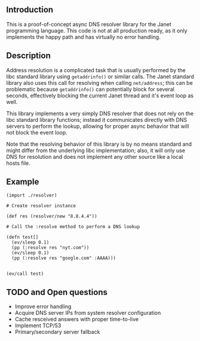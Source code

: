 
## Introduction

This is a proof-of-concept async DNS resolver library for the Janet programming
language. This code is not at all production ready, as it only implements the
happy path and has virtually no error handling.

## Description

Address resolution is a complicated task that is usually performed by the libc
standard library using `getaddrinfo()` or similar calls. The Janet standard
library also uses this call for resolving when calling `net/address`; this can
be problematic because `getaddrinfo()` can potentially block for several
seconds, effectively blocking the current Janet thread and it's event loop as
well.

This library implements a very simply DNS resolver that does not rely on the
libc standard library functions; instead it communicates directly with DNS
servers to perform the lookup, allowing for proper async behavior that will not
block the event loop.

Note that the resolving behavior of this library is by no means standard and
might differ from the underlying libc implementation; also, it will only use
DNS for resolution and does not implement any other source like a local hosts
file.


## Example

```janet
(import ./resolver)

# Create resolver instance

(def res (resolver/new "8.8.4.4"))

# Call the :resolve method to perform a DNS lookup

(defn test[]
  (ev/sleep 0.1)
  (pp (:resolve res "nyt.com"))
  (ev/sleep 0.1)
  (pp (:resolve res "google.com" :AAAA)))


(ev/call test)
```

## TODO and Open questions

- Improve error handling
- Acquire DNS server IPs from system resolver configuration
- Cache resceived answers with proper time-to-live
- Implement TCP/53
- Primary/secondary server fallback

